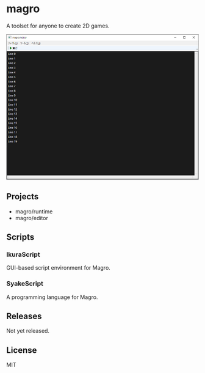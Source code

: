 # magro
A toolset for anyone to create 2D games.

![editor](./editor.png)

## Projects
- magro/runtime
- magro/editor

## Scripts

### IkuraScript
GUI-based script environment for Magro.

### SyakeScript
A programming language for Magro.

## Releases
Not yet released.

## License
MIT
